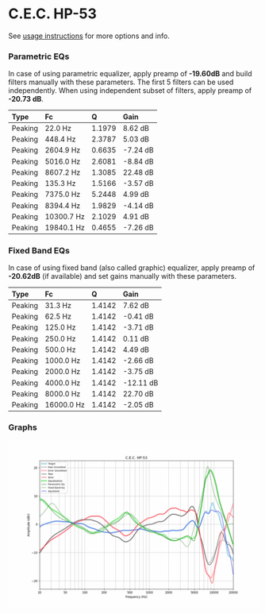 # C.E.C. HP-53
See [usage instructions](https://github.com/jaakkopasanen/AutoEq#usage) for more options and info.

### Parametric EQs
In case of using parametric equalizer, apply preamp of **-19.60dB** and build filters manually
with these parameters. The first 5 filters can be used independently.
When using independent subset of filters, apply preamp of **-20.73 dB**.

| Type    | Fc         |      Q | Gain     |
|:--------|:-----------|:-------|:---------|
| Peaking | 22.0 Hz    | 1.1979 | 8.62 dB  |
| Peaking | 448.4 Hz   | 2.3787 | 5.03 dB  |
| Peaking | 2604.9 Hz  | 0.6635 | -7.24 dB |
| Peaking | 5016.0 Hz  | 2.6081 | -8.84 dB |
| Peaking | 8607.2 Hz  | 1.3085 | 22.48 dB |
| Peaking | 135.3 Hz   | 1.5166 | -3.57 dB |
| Peaking | 7375.0 Hz  | 5.2448 | 4.99 dB  |
| Peaking | 8394.4 Hz  | 1.9829 | -4.14 dB |
| Peaking | 10300.7 Hz | 2.1029 | 4.91 dB  |
| Peaking | 19840.1 Hz | 0.4655 | -7.26 dB |

### Fixed Band EQs
In case of using fixed band (also called graphic) equalizer, apply preamp of **-20.62dB**
(if available) and set gains manually with these parameters.

| Type    | Fc         |      Q | Gain      |
|:--------|:-----------|:-------|:----------|
| Peaking | 31.3 Hz    | 1.4142 | 7.62 dB   |
| Peaking | 62.5 Hz    | 1.4142 | -0.41 dB  |
| Peaking | 125.0 Hz   | 1.4142 | -3.71 dB  |
| Peaking | 250.0 Hz   | 1.4142 | 0.11 dB   |
| Peaking | 500.0 Hz   | 1.4142 | 4.49 dB   |
| Peaking | 1000.0 Hz  | 1.4142 | -2.66 dB  |
| Peaking | 2000.0 Hz  | 1.4142 | -3.75 dB  |
| Peaking | 4000.0 Hz  | 1.4142 | -12.11 dB |
| Peaking | 8000.0 Hz  | 1.4142 | 22.70 dB  |
| Peaking | 16000.0 Hz | 1.4142 | -2.05 dB  |

### Graphs
![](./C.E.C.%20HP-53.png)